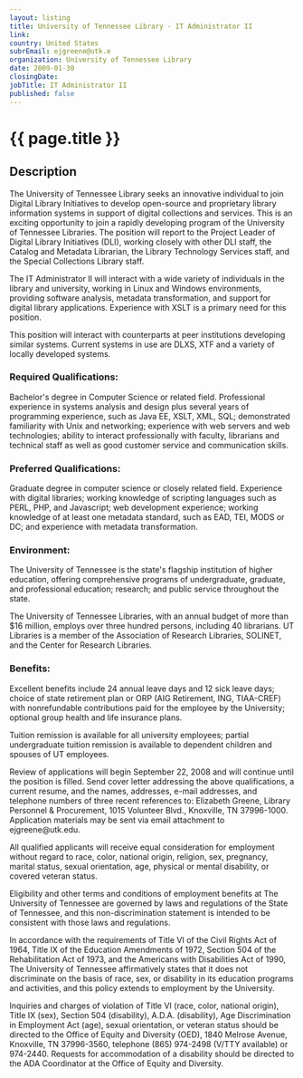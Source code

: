 ```yaml
---
layout: listing
title: University of Tennessee Library - IT Administrator II
link:
country: United States
subrEmail: ejgreene@utk.e
organization: University of Tennessee Library 
date: 2009-01-30
closingDate: 
jobTitle: IT Administrator II
published: false
---
```



# {{ page.title }}

## Description



<p>The University of Tennessee Library seeks an innovative individual to
join Digital Library Initiatives to develop open-source and proprietary
library information systems in support of digital collections and
services. This is an exciting opportunity to join a rapidly developing
program of the University of Tennessee Libraries.  The position will
report to the Project Leader of Digital Library Initiatives (DLI),
working closely with other DLI staff, the Catalog and Metadata
Librarian, the Library Technology Services staff, and the Special
Collections Library staff.
</p>

<p>The IT Administrator II will interact with a wide variety of individuals
in the library and university, working in Linux and Windows
environments, providing software analysis, metadata transformation, and
support for digital library applications.  Experience with XSLT is a
primary need for this position.
</p>
<p>
This position will interact with counterparts at peer institutions
developing similar systems.  Current systems in use are DLXS, XTF and a
variety of locally developed systems.
</p>

<h3>Required Qualifications:</h3>
<p>Bachelor's degree in Computer Science or related field. Professional
experience in systems analysis and design plus several years of
programming experience, such as  Java EE, XSLT, XML, SQL; demonstrated
familiarity with Unix and networking; experience with web servers and
web technologies; ability to interact professionally with faculty,
librarians and technical staff as well as good customer service and
communication skills.
</p>

<h3>Preferred Qualifications:</h3>
<p>
Graduate degree in computer science or closely related field. Experience
with digital libraries; working knowledge of scripting languages such as
PERL, PHP, and Javascript; web development experience; working knowledge
of at least one metadata standard, such as EAD, TEI, MODS or DC; and
experience with metadata transformation.
</p>

<h3>Environment:</h3>
<p>The University of Tennessee is the state's flagship institution of
higher education, offering comprehensive programs of undergraduate,
graduate, and professional education; research; and public service
throughout the state.
</p>

<p>The University of Tennessee Libraries, with an annual budget of more
than $16 million, employs over three hundred persons, including 40
librarians. UT Libraries is a member of the Association of Research
Libraries, SOLINET, and the Center for Research Libraries.
</p>

<h3>Benefits:</h3>
<p>Excellent benefits include 24 annual leave days and 12 sick leave days;
choice of state retirement plan or ORP (AIG Retirement, ING, TIAA-CREF)
with nonrefundable contributions paid for the employee by the
University; optional group health and life insurance plans.</p>

<p>Tuition remission is available for all university employees; partial
undergraduate tuition remission is available to dependent children and
spouses of UT employees.</p>

<p>Review of applications will begin September 22, 2008 and will continue
until the position is filled. Send cover letter addressing the above
qualifications, a current resume, and the names, addresses, e-mail
addresses, and telephone numbers of three recent references to:
Elizabeth Greene, Library Personnel & Procurement, 1015 Volunteer Blvd.,
Knoxville, TN 37996-1000. Application materials may be sent via email
attachment to ejgreene@utk.edu.
</p>

<p>All qualified applicants will receive equal consideration for employment
without regard to race, color, national origin, religion, sex,
pregnancy, marital status, sexual orientation, age, physical or mental
disability, or covered veteran status.
</p>

<p>Eligibility and other terms and conditions of employment benefits at The
University of Tennessee are governed by laws and regulations of the
State of Tennessee, and this non-discrimination statement is intended to
be consistent with those laws and regulations.</p>

<p>In accordance with the requirements of Title VI of the Civil Rights Act
of 1964, Title IX of the Education Amendments of 1972, Section 504 of
the Rehabilitation Act of 1973, and the Americans with Disabilities Act
of 1990, The University of Tennessee affirmatively states that it does
not discriminate on the basis of race, sex, or disability in its
education programs and activities, and this policy extends to employment
by the University.
</p>

<p>Inquiries and charges of violation of Title VI (race, color, national
origin), Title IX (sex), Section 504 (disability), A.D.A. (disability),
Age Discrimination in Employment Act (age), sexual orientation, or
veteran status should be directed to the Office of Equity and Diversity
(OED), 1840 Melrose Avenue, Knoxville, TN 37996-3560, telephone (865)
974-2498 (V/TTY available) or 974-2440. Requests for accommodation of a
disability should be directed to the ADA Coordinator at the Office of
Equity and Diversity.</p>
